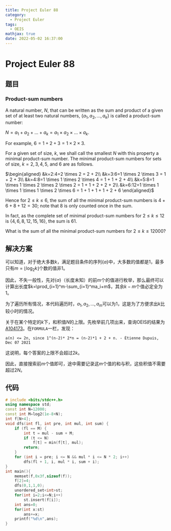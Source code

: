 ```yaml
---
title: Project Euler 88
category:
  - Project Euler
tags:
  - OEIS
mathjax: true
date: 2022-05-02 16:37:00
---
```


<escape><!-- more --></escape>

# Project Euler 88

## 题目

### Product-sum numbers

A natural number, $N$, that can be written as the sum and product of a given set of at least two natural numbers, $\{a_1, a_2, ... , a_k\}$ is called a product-sum number:

$N = a_1 + a_2 + ... + a_k = a_1 \times a_2 \times ... \times a_k$.

For example, $6 = 1 + 2 + 3 = 1 \times 2 \times 3$.

For a given set of size, $k$, we shall call the smallest $N$ with this property a minimal product-sum number. The minimal product-sum numbers for sets of size, $k = 2, 3, 4, 5$, and $6$ are as follows.

$\begin{aligned}
&k=2:4=2 \times 2 = 2 + 2\\
&k=3:6=1 \times 2 \times 3 = 1 + 2 + 3\\
&k=4:8=1 \times 1 \times 2 \times 4 = 1 + 1 + 2 + 4\\
&k=5:8=1 \times 1 \times 2 \times 2 \times 2  = 1 + 1 + 2 + 2 + 2\\
&k=6:12=1 \times 1 \times 1 \times 1 \times 2 \times 6 = 1 + 1 + 1 + 1 + 2 + 6
\end{aligned}$

Hence for $2\leq k\leq 6$, the sum of all the minimal product-sum numbers is $4+6+8+12=30;$ note that $8$ is only counted once in the sum.

In fact, as the complete set of minimal product-sum numbers for $2\leq k\leq 12$ is $\{4, 6, 8, 12, 15, 16\}$, the sum is $61$.

What is the sum of all the minimal product-sum numbers for $2\leq k\leq12000$?

## 解决方案

可以知道，对于绝大多数$k$，满足题目条件的序列$\{a\}$中，大多数的值都是$1$，最多只有$m=\lfloor\log_2k\rfloor$个数的值非$1$。

因此，不失一般性，先对$\{a\}$（长度未知）的前$m$个的值进行枚举，那么最终可以计算出长度$k=\prod_{i=1}^m-\sum_{i=1}^ma_i+m$，其余$k-m$个值必定全为$1$。

为了遍历所有情况，本代码遍历时，$a_1,a_2,...,a_m$可以为$1$，这是为了方便求出$k$比较小时的情况。

关于在某个特定的$k$下，和积值$N$的上限。先枚举前几项出来，查询OEIS的结果为[A104173](https://oeis.org/A104173)。在`FORMULA`一栏，发现：

```
a(n) <= 2n, since 1^(n-2)* 2*n = (n-2)*1 + 2 + n. - Étienne Dupuis, Dec 07 2021
```

这说明，每个答案的上限不会超过$2k$。

因此，直接搜索前$m$个值即可，途中需要记录这$m$个值的和与积，这些积值不需要超过$2N$。

## 代码

```C++
# include <bits/stdc++.h>
using namespace std;
const int N=12000;
const int M=log2(1e-8+N);
int f[N+4];
void dfs(int fl, int pre, int mul, int sum) {
    if (fl == M) {
        int t = mul - sum + M;
        if (t <= N)
            f[t] = min(f[t], mul);
        return;
    }
    for (int i = pre; i <= N && mul * i <= N * 2; i++)
        dfs(fl + 1, i, mul * i, sum + i);
}
int main(){
    memset(f,0x3f,sizeof(f));
    f[2]=4;
    dfs(0,1,1,0);
    unordered_set<int>st;
    for(int i=2;i<=N;i++)
        st.insert(f[i]);
    int ans=0;
    for(int x:st)
        ans+=x;
    printf("%d\n",ans);
}

```

